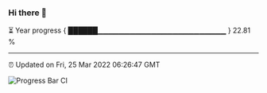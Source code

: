 ### Hi there 👋

⏳ Year progress { ██████▁▁▁▁▁▁▁▁▁▁▁▁▁▁▁▁▁▁▁▁▁▁▁▁ } 22.81 %

---

⏰ Updated on Fri, 25 Mar 2022 06:26:47 GMT

![Progress Bar CI](https://github.com/ZhaoGui/ZhaoGui/workflows/Progress%20Bar%20CI/badge.svg)
